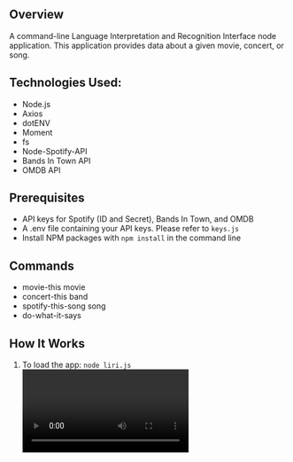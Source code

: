 ## Overview

A command-line Language Interpretation and Recognition Interface node application. This application provides data about a given movie, concert, or song. 

## Technologies Used: 

* Node.js
* Axios
* dotENV  
* Moment
* fs
* Node-Spotify-API
* Bands In Town API
* OMDB API

## Prerequisites

* API keys for Spotify (ID and Secret), Bands In Town, and OMDB
* A .env file containing your API keys. Please refer to ```keys.js``` 
* Install NPM packages with ```npm install``` in the command line

## Commands

* movie-this movie
* concert-this band
* spotify-this-song song
* do-what-it-says

## How It Works

1. To load the app: ```node liri.js```
    ![Liri Demo](https://github.com/python71/liri-node-app/raw/master/assets/liri-bot.mp4)